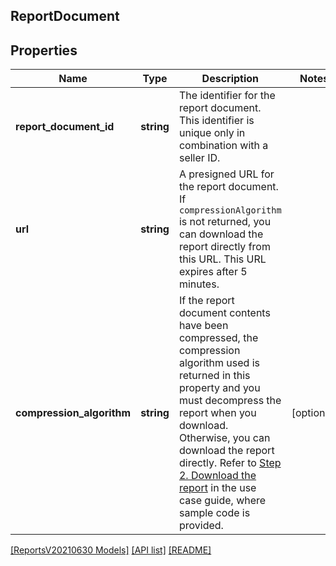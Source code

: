 ## ReportDocument

## Properties

Name | Type | Description | Notes
------------ | ------------- | ------------- | -------------
**report_document_id** | **string** | The identifier for the report document. This identifier is unique only in combination with a seller ID. |
**url** | **string** | A presigned URL for the report document. If `compressionAlgorithm` is not returned, you can download the report directly from this URL. This URL expires after 5 minutes. |
**compression_algorithm** | **string** | If the report document contents have been compressed, the compression algorithm used is returned in this property and you must decompress the report when you download. Otherwise, you can download the report directly. Refer to [Step 2. Download the report](https://developer-docs.amazon.com/sp-api/docs/reports-api-v2021-06-30-use-case-guide#step-2-download-the-report) in the use case guide, where sample code is provided. | [optional]

[[ReportsV20210630 Models]](../) [[API list]](../../Api) [[README]](../../../README.md)
